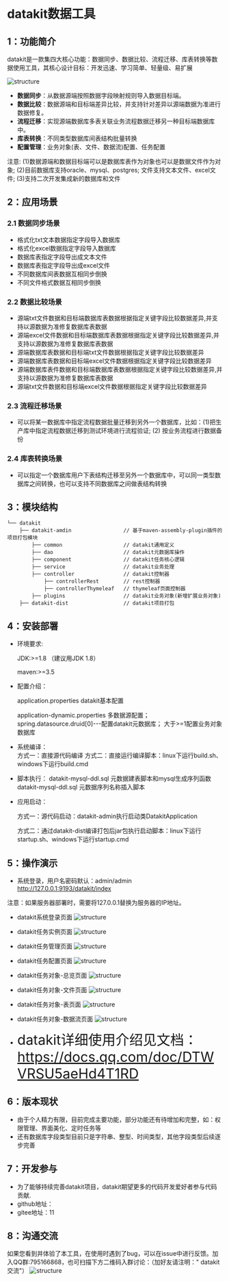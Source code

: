 # datakit数据工具

## 1：功能简介

datakit是一款集四大核心功能：数据同步、数据比较、流程迁移、库表转换等数据使用工具，其核心设计目标：开发迅速、学习简单、轻量级、易扩展

![structure](images/img0.png)

- **数据同步**：从数据源端按照数据字段映射规则导入数据目标端。
- **数据比较**：数据源端和目标端差异比较，并支持针对差异以源端数据为准进行数据修复。
- **流程迁移**：实现源端数据库多表关联业务流程数据迁移另一种目标端数据库中。
- **库表转换**：不同类型数据库间表结构批量转换
- **配置管理**：业务对象(表、文件、数据流)配置、任务配置

注意: (1)数据源端和数据目标端可以是数据库表作为对象也可以是数据文件作为对象; (2)目前数据库支持oracle、mysql、postgres;
文件支持文本文件、excel文件; (3)支持二次开发集成新的数据库和文件

## 2：应用场景

### 2.1 数据同步场景

- 格式化txt文本数据指定字段导入数据库
- 格式化excel数据指定字段导入数据库
- 数据库表指定字段导出成文本文件
- 数据库表指定字段导出成excel文件
- 不同数据库间表数据互相同步倒换
- 不同文件格式数据互相同步倒换

### 2.2 数据比较场景

- 源端txt文件数据和目标端数据库表数据根据指定关键字段比较数据差异,并支持以源数据为准修复数据库表数据
- 源端excel文件数据和目标端数据库表数据根据指定关键字段比较数据差异,并支持以源数据为准修复数据库表数据
- 源端数据库表数据和目标端txt文件数据根据指定关键字段比较数据差异
- 源端数据库表数据和目标端excel文件数据根据指定关键字段比较数据差异
- 源端数据库表件数据和目标端数据库表数据根据指定关键字段比较数据差异,并支持以源数据为准修复数据库表数据
- 源端txt文件数据和目标端excel文件数据根据指定关键字段比较数据差异

### 2.3 流程迁移场景

- 可以将某一数据库中指定流程数据批量迁移到另外一个数据库，比如：(1)把生产库中指定流程数据迁移到测试环境进行流程验证; (2)
  按业务流程进行数据备份

### 2.4 库表转换场景

- 可以指定一个数据库用户下表结构迁移至另外一个数据库中，可以同一类型数据库之间转换，也可以支持不同数据库之间做表结构转换

## 3：模块结构

```
└── datakit
    ├── datakit-amdin                 // 基于maven-assembly-plugin插件的项目打包模块
        ├── common                    // datakit通用定义
        ├── dao                       // datakit元数据库操作
        ├── component                 // datakit任务核心逻辑
        ├── service                   // datakit业务处理    
        ├── controller                // datakit控制器
            ├── controllerRest        // rest控制器
            ├── controllerThymeleaf   // thymeleaf页面控制器
        ├── plugins                   // datakit业务对象(新增扩展业务对象)
    ├── datakit-dist                  // datakit项目打包
```

## 4：安装部署

- 环境要求:

  JDK:>=1.8 （建议用JDK 1.8）

  maven:>=3.5


- 配置介绍：

  application.properties datakit基本配置

  application-dynamic.properties 多数据源配置；  
  spring.datasource.druid[0]---配置datakit元数据库；
  大于>=1配置业务对象数据库


- 系统编译：  
  方式一：直接源代码编译
  方式二：直接运行编译脚本：linux下运行build.sh、windows下运行build.cmd

- 脚本执行：
  datakit-mysql-ddl.sql 元数据建表脚本和mysql生成序列函数
  datakit-mysql-ddl.sql 元数据序列名称插入脚本

- 应用启动：

  方式一：源代码启动：datakit-admin执行启动类DatakitApplication

  方式二：通过datakit-dist编译打包后jar包执行启动脚本：linux下运行startup.sh、windows下运行startup.cmd

## 5：操作演示

- 系统登录，用户名密码默认：admin/admin
  http://127.0.0.1:9193/datakit/index

注意：如果服务器部署时，需要将127.0.0.1替换为服务器的IP地址。

- datakit系统登录页面
  ![structure](images/img.png)
- datakit任务实例页面
  ![structure](images/img2.png)
- datakit任务管理页面
  ![structure](images/img3.png)
- datakit任务配置页面
  ![structure](images/img4.png)
- datakit任务对象-总览页面
  ![structure](images/img5.png)
- datakit任务对象-文件页面
  ![structure](images/img6.png)
- datakit任务对象-表页面
  ![structure](images/img7.png)
- datakit任务对象-数据流页面
  ![structure](images/img8.png)  
  
  
- <font size="6">datakit详细使用介绍见文档：https://docs.qq.com/doc/DTWVRSU5aeHd4T1RD </font>

## 6：版本现状

- 由于个人精力有限，目前完成主要功能，部分功能还有待增加和完整，如：权限管理、界面美化、定时任务等
- 还有数据库字段类型目前只是字符串、整型、时间类型，其他字段类型后续逐步完善

## 7：开发参与

- 为了能够持续完善datakit项目，datakit期望更多的代码开发爱好者参与代码贡献.
- github地址：
- gitee地址：11

## 8：沟通交流

如果您看到并体验了本工具，在使用时遇到了bug，可以在issue中进行反馈。加入QQ群:795166868，也可扫描下方二维码入群讨论：（加好友请注明："
datakit交流"）
![structure](images/qq.png)  
